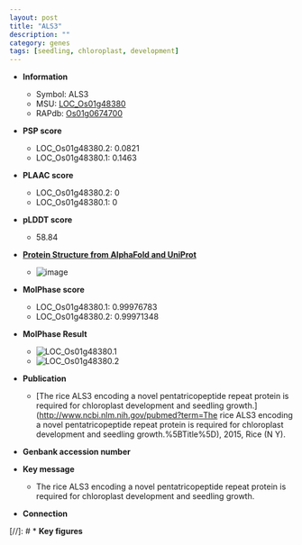 ```yaml
---
layout: post
title: "ALS3"
description: ""
category: genes
tags: [seedling, chloroplast, development]
---
```


* **Information**  
    + Symbol: ALS3  
    + MSU: [LOC_Os01g48380](http://rice.plantbiology.msu.edu/cgi-bin/ORF_infopage.cgi?orf=LOC_Os01g48380)  
    + RAPdb: [Os01g0674700](http://rapdb.dna.affrc.go.jp/viewer/gbrowse_details/irgsp1?name=Os01g0674700)  

* **PSP score**  
    + LOC_Os01g48380.2: 0.0821 
    + LOC_Os01g48380.1: 0.1463 

* **PLAAC score**  
    + LOC_Os01g48380.2: 0 
    + LOC_Os01g48380.1: 0 

* **pLDDT score**
    + 58.84

* **[Protein Structure from AlphaFold and UniProt](https://www.uniprot.org/uniprotkb/B9EYK3/entry#structure)**
    + ![image](https://ricepsp.github.io/images/B/AF-B9EYK3-F1.png)

* **MolPhase score**
    + LOC_Os01g48380.1: 0.99976783
    + LOC_Os01g48380.2: 0.99971348

* **MolPhase Result**
    + ![LOC_Os01g48380.1](https://304243504.github.io/Pictures/LOC_Os01g/LOC_Os01g48380.1.png)
    + ![LOC_Os01g48380.2](https://304243504.github.io/Pictures/LOC_Os01g/LOC_Os01g48380.2.png)

* **Publication**  
    + [The rice ALS3 encoding a novel pentatricopeptide repeat protein is required for chloroplast development and seedling growth.](http://www.ncbi.nlm.nih.gov/pubmed?term=The rice ALS3 encoding a novel pentatricopeptide repeat protein is required for chloroplast development and seedling growth.%5BTitle%5D), 2015, Rice (N Y).

* **Genbank accession number**  

* **Key message**  
    + The rice ALS3 encoding a novel pentatricopeptide repeat protein is required for chloroplast development and seedling growth.

* **Connection**  

[//]: # * **Key figures**  


